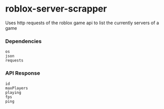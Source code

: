 # roblox-server-scrapper
Uses http requests of the roblox game api to list the currently servers of a game

### Dependencies
```
os
json
requests
```
### API Response
```
id
maxPlayers
playing
fps
ping
```
